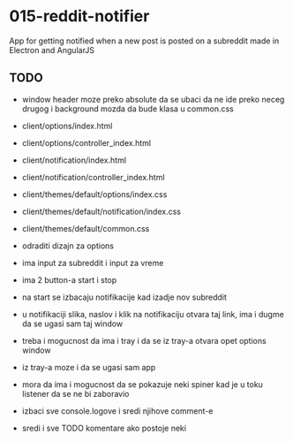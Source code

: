 # 015-reddit-notifier
App for getting notified when a new post is posted on a subreddit made in Electron and AngularJS

## TODO

- window header moze preko absolute da se ubaci da ne ide preko neceg drugog i background mozda da bude klasa u common.css

- client/options/index.html
- client/options/controller_index.html

- client/notification/index.html
- client/notification/controller_index.html

- client/themes/default/options/index.css
- client/themes/default/notification/index.css

- client/themes/default/common.css

- odraditi dizajn za options
- ima input za subreddit i input za vreme

- ima 2 button-a start i stop

- na start se izbacaju notifikacije kad izadje nov subreddit
- u notifikaciji slika, naslov i klik na notifikaciju otvara taj link, ima i dugme da se ugasi sam taj window

- treba i mogucnost da ima i tray i da se iz tray-a otvara opet options window
- iz tray-a moze i da se ugasi sam app

- mora da ima i mogucnost da se pokazuje neki spiner kad je u toku listener da se ne bi zaboravio

- izbaci sve console.logove i sredi njihove comment-e
- sredi i sve TODO komentare ako postoje neki